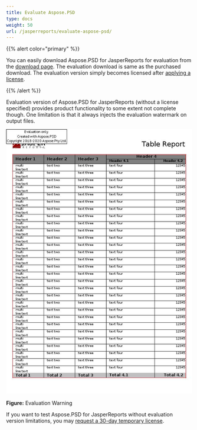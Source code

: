 ```yaml
---
title: Evaluate Aspose.PSD
type: docs
weight: 50
url: /jasperreports/evaluate-aspose-psd/
---
```


{{% alert color="primary" %}}

You can easily download Aspose.PSD for JasperReports for evaluation from the [download page](https://downloads.aspose.com/psd/jasperreports). The evaluation download is same as the purchased download. The evaluation version simply becomes licensed after [applying a license](/psd/jasperreports/licensing/).

{{% /alert %}}

Evaluation version of Aspose.PSD for JasperReports (without a license specified) provides product functionality to some extent not complete though. One limitation is that it always injects the evaluation watermark on output files.

![todo:image_alt_text](TableReport.jpg)

**Figure:** Evaluation Warning

If you want to test Aspose.PSD for JasperReports without evaluation version limitations, you may [request a 30-day temporary license](https://purchase.aspose.com/temporary-license).
